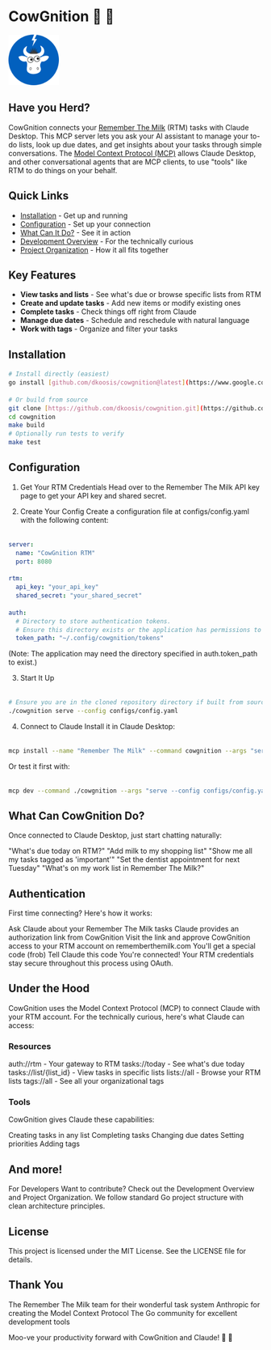 # CowGnition 🐄 🧠

<img src="/assets/cowgnition_logo.png" alt="CowGnition Logo" width="100" height="100">

## Have you Herd?

CowGnition connects your [Remember The Milk](https://www.rememberthemilk.com/) (RTM) tasks with Claude Desktop. This MCP server lets you ask your AI assistant to manage your to-do lists, look up due dates, and get insights about your tasks through simple conversations. The [Model Context Protocol (MCP)](https://modelcontextprotocol.io/) allows Claude Desktop, and other conversational agents that are MCP clients, to use "tools" like RTM to do things on your behalf.

## Quick Links

- [Installation](#installation) - Get up and running
- [Configuration](#configuration) - Set up your connection
- [What Can It Do?](#what-can-cowgnition-do) - See it in action
- [Development Overview](docs/development_overview.md) - For the technically curious
- [Project Organization](docs/PROJECT_ORGANIZATION.md) - How it all fits together

## Key Features

- **View tasks and lists** - See what's due or browse specific lists from RTM
- **Create and update tasks** - Add new items or modify existing ones
- **Complete tasks** - Check things off right from Claude
- **Manage due dates** - Schedule and reschedule with natural language
- **Work with tags** - Organize and filter your tasks

## Installation

```bash
# Install directly (easiest)
go install [github.com/dkoosis/cowgnition@latest](https://www.google.com/search?q=https://github.com/dkoosis/cowgnition%40latest)

# Or build from source
git clone [https://github.com/dkoosis/cowgnition.git](https://github.com/dkoosis/cowgnition.git)
cd cowgnition
make build
# Optionally run tests to verify
make test
```

## Configuration

1. Get Your RTM Credentials
   Head over to the Remember The Milk API key page to get your API key and shared secret.

2. Create Your Config
   Create a configuration file at configs/config.yaml with the following content:

```YAML

server:
  name: "CowGnition RTM"
  port: 8080

rtm:
  api_key: "your_api_key"
  shared_secret: "your_shared_secret"

auth:
  # Directory to store authentication tokens.
  # Ensure this directory exists or the application has permissions to create it.
  token_path: "~/.config/cowgnition/tokens"
```

(Note: The application may need the directory specified in auth.token_path to exist.)

3. Start It Up

```Bash

# Ensure you are in the cloned repository directory if built from source
./cowgnition serve --config configs/config.yaml
```

4. Connect to Claude
   Install it in Claude Desktop:

```Bash

mcp install --name "Remember The Milk" --command cowgnition --args "serve --config configs/config.yaml"
```

Or test it first with:

```Bash

mcp dev --command ./cowgnition --args "serve --config configs/config.yaml"
```

## What Can CowGnition Do?

Once connected to Claude Desktop, just start chatting naturally:

"What's due today on RTM?"
"Add milk to my shopping list"
"Show me all my tasks tagged as 'important'"
"Set the dentist appointment for next Tuesday"
"What's on my work list in Remember The Milk?"

## Authentication

First time connecting? Here's how it works:

Ask Claude about your Remember The Milk tasks
Claude provides an authorization link from CowGnition
Visit the link and approve CowGnition access to your RTM account on rememberthemilk.com
You'll get a special code (frob)
Tell Claude this code
You're connected!
Your RTM credentials stay secure throughout this process using OAuth.

## Under the Hood

CowGnition uses the Model Context Protocol (MCP) to connect Claude with your RTM account. For the technically curious, here's what Claude can access:

### Resources

auth://rtm - Your gateway to RTM
tasks://today - See what's due today
tasks://list/{list_id} - View tasks in specific lists
lists://all - Browse your RTM lists
tags://all - See all your organizational tags

### Tools

CowGnition gives Claude these capabilities:

Creating tasks in any list
Completing tasks
Changing due dates
Setting priorities
Adding tags

## And more!

For Developers
Want to contribute? Check out the Development Overview and Project Organization. We follow standard Go project structure with clean architecture principles.

## License

This project is licensed under the MIT License. See the LICENSE file for details.

## Thank You

The Remember The Milk team for their wonderful task system
Anthropic for creating the Model Context Protocol
The Go community for excellent development tools

Moo-ve your productivity forward with CowGnition and Claude! 🐄 🧠
